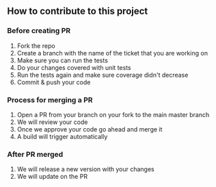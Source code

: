 ## How to contribute to this project

### Before creating PR

1. Fork the repo
2. Create a branch with the name of the ticket that you are working on
2. Make sure you can run the tests
3. Do your changes covered with unit tests
4. Run the tests again and make sure coverage didn't decrease
5. Commit & push your code

### Process for merging a PR

1. Open a PR from your branch on your fork to the main master branch
2. We will review your code
3. Once we approve your code go ahead and merge it
4. A build will trigger automatically

### After PR merged

1. We will release a new version with your changes
2. We will update on the PR
